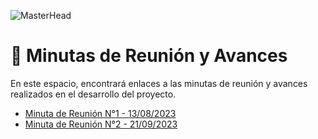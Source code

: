![MasterHead](https://github.com/AlejoRetamal/TP-DdeS/blob/main/docs/gesti%C3%B3n%20del%20proyecto/adjuntos/img/Meeting.jpg)

# 📅 Minutas de Reunión y Avances

En este espacio, encontrará enlaces a las minutas de reunión y avances realizados en el desarrollo del proyecto.

-   [Minuta de Reunión N°1 - 13/08/2023](https://github.com/MVRU/Prosefy/blob/main/docs/gesti%C3%B3n%20del%20proyecto/minutas/Minuta%201.md)
-   [Minuta de Reunión N°2 - 21/09/2023](https://github.com/MVRU/Prosefy/blob/main/docs/gesti%C3%B3n%20del%20proyecto/minutas/Minuta%202.md)